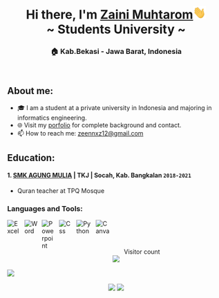 <div align="center">
  <h1>Hi there, I'm <a href='https://www.instagram.com/zennmht/'>Zaini Muhtarom</a><img src="https://github.com/ABSphreak/ABSphreak/blob/master/gifs/Hi.gif" width="30px" height="30px"><br/>~ Students University ~</h1>
  <h3>🏠 Kab.Bekasi - Jawa Barat, Indonesia</h3>
</div>

<br/>

## About me:

- 🎓 I am a student at a private university in Indonesia and majoring in informatics engineering. 
- 🌐 Visit my [porfolio](https://zennmht.github.io/responsive-portfolio/) for complete background and contact.
- 📫 How to reach me: [zeennxz12@gmail.com](mailto:zeennxz12@gmail.com)

## Education:

#### 1. [SMK AGUNG MULIA](https://dapo.kemdikbud.go.id/sekolah/9DBB4C7145C048816062) | TKJ | Socah, Kab. Bangkalan `2018-2021`

- Quran teacher at TPQ Mosque


### Languages and Tools:

<img align="left" alt="Excel" width="30px" src="https://cdn0.iconfinder.com/data/icons/logos-microsoft-office-365/128/Microsoft_Office-02-256.png" style="padding-right:10px;" />
<img align="left" alt="Word" width="30px" src="https://cdn0.iconfinder.com/data/icons/logos-microsoft-office-365/128/Microsoft_Office_Mesa_de_trabajo_1-512.png" style="padding-right:10px;" />
<img align="left" alt="Powerpoint" width="30px" src="https://cdn0.iconfinder.com/data/icons/logos-microsoft-office-365/128/Microsoft_Office-04-256.png" style="padding-right:10px;" />
<img align="left" alt="Css" width="30px" src="https://cdn1.iconfinder.com/data/icons/logotypes/32/badge-css-3-512.png" style="padding-right:10px;" />
<img align="left" alt="Python" width="35px" src="https://cdn4.iconfinder.com/data/icons/logos-3/568/php-logo-512.png" style="padding-right:10px;" />
<img align="left" alt="Canva" width="32px" src="https://iconscout.com/icon/canva-3823975" style="padding-right:10px;" />


<br/>
<br/>
<br/>

<p align="center"> 
  Visitor count<br>
  <img src="https://profile-counter.glitch.me/zennmht/count.svg" />
</p>
<a href=#><img src="contributions.svg"></a>
<br/>

<p align = "center">
  <img src = "https://github-readme-stats.vercel.app/api?username=zennmht&show_icons=true&theme=bear" width = 400>
  <img src = "https://github-readme-streak-stats.herokuapp.com?user=zennmht&theme=dark&hide_border=true" width = 400>
</p>
